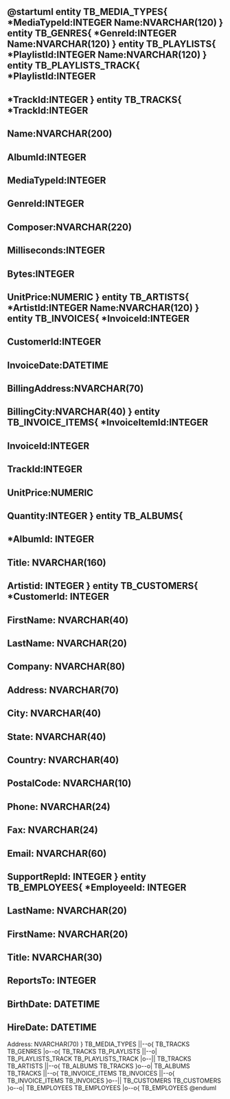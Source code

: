 @startuml
entity TB_MEDIA_TYPES{
*MediaTypeId:INTEGER
Name:NVARCHAR(120)
}
entity TB_GENRES{
*GenreId:INTEGER
Name:NVARCHAR(120)
}
entity TB_PLAYLISTS{
*PlaylistId:INTEGER
Name:NVARCHAR(120)
}
entity TB_PLAYLISTS_TRACK{
*PlaylistId:INTEGER
--
*TrackId:INTEGER
}
entity TB_TRACKS{
*TrackId:INTEGER
--
Name:NVARCHAR(200)
--
AlbumId:INTEGER
--
MediaTypeId:INTEGER
--
GenreId:INTEGER
--
Composer:NVARCHAR(220)
--
Milliseconds:INTEGER
--
Bytes:INTEGER
--
UnitPrice:NUMERIC
}
entity TB_ARTISTS{
*ArtistId:INTEGER
Name:NVARCHAR(120)
}
entity TB_INVOICES{
*InvoiceId:INTEGER
--
CustomerId:INTEGER
--
InvoiceDate:DATETIME
--
BillingAddress:NVARCHAR(70)
--
BillingCity:NVARCHAR(40)
}
entity TB_INVOICE_ITEMS{
*InvoiceItemId:INTEGER
--
InvoiceId:INTEGER
--
TrackId:INTEGER
--
UnitPrice:NUMERIC
--
Quantity:INTEGER
}
entity TB_ALBUMS{
--
*Albumld: INTEGER
--
Title: NVARCHAR(160)
--
Artistid: INTEGER
}
entity TB_CUSTOMERS{
*Customerld: INTEGER
--
FirstName: NVARCHAR(40)
--
LastName: NVARCHAR(20)
--
Company: NVARCHAR(80)
--
Address: NVARCHAR(70)
--
City: NVARCHAR(40)
--
State: NVARCHAR(40)
--
Country: NVARCHAR(40)
--
PostalCode: NVARCHAR(10)
--
Phone: NVARCHAR(24)
--
Fax: NVARCHAR(24)
--
Email: NVARCHAR(60)
--
SupportRepld: INTEGER
}
entity TB_EMPLOYEES{
*Employeeld: INTEGER
--
LastName: NVARCHAR(20)
--
FirstName: NVARCHAR(20)
--
Title: NVARCHAR(30)
--
ReportsTo: INTEGER
--
BirthDate: DATETIME
--
HireDate: DATETIME
--
Address: NVARCHAR(70)
}
TB_MEDIA_TYPES ||--o{ TB_TRACKS
TB_GENRES |o--o{ TB_TRACKS
TB_PLAYLISTS ||--o| TB_PLAYLISTS_TRACK
TB_PLAYLISTS_TRACK |o--|| TB_TRACKS
TB_ARTISTS ||--o{ TB_ALBUMS
TB_TRACKS }o--o| TB_ALBUMS
TB_TRACKS ||--o{ TB_INVOICE_ITEMS
TB_INVOICES ||--o{ TB_INVOICE_ITEMS
TB_INVOICES }o--|| TB_CUSTOMERS
TB_CUSTOMERS }o--o| TB_EMPLOYEES
TB_EMPLOYEES |o--o{ TB_EMPLOYEES
@enduml
